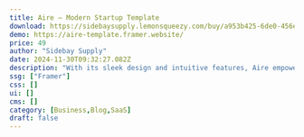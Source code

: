 ```yaml
---
title: Aire — Modern Startup Template
download: https://sidebaysupply.lemonsqueezy.com/buy/a953b425-6de0-456e-a86b-b16a2d6c763d?aff=YGGpO5
demo: https://aire-template.framer.website/
price: 49
author: "Sidebay Supply"
date: 2024-11-30T09:32:27.082Z
description: "With its sleek design and intuitive features, Aire empowers you to effortlessly launch your software as a service. Tailored for modern businesses, it offers a platform where functionality meets elegance."
ssg: ["Framer"]
css: []
ui: []
cms: []
category: [Business,Blog,SaaS]
draft: false
---
```

